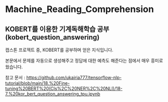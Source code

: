# Machine_Reading_Comprehension
## KOBERT를 이용한 기계독해학습 공부(kobert_question_answering)

캡스톤 프로젝트 중, KOBERT를 공부하며 얻은 지식입니다.

본문에서 문제를 자동으로 생성해주고 정답에 대한 예측도 해준다는 점에서 매우 흥미로웠습니다.

참고 문서 : https://github.com/ukairia777/tensorflow-nlp-tutorial/blob/main/18.%20Fine-tuning%20BERT%20(Cls%2C%20NER%2C%20NLI)/18-7.%20kor_bert_question_answering_tpu.ipynb
